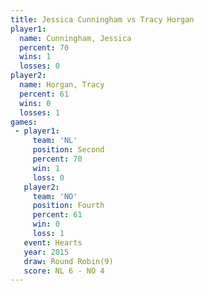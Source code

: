 ```yaml
---
title: Jessica Cunningham vs Tracy Horgan
player1:                   
  name: Cunningham, Jessica
  percent: 70              
  wins: 1                  
  losses: 0                
player2:                   
  name: Horgan, Tracy      
  percent: 61              
  wins: 0                  
  losses: 1                
games:
 - player1:          
     team: 'NL'      
     position: Second
     percent: 70     
     win: 1          
     loss: 0         
   player2:          
     team: 'NO'      
     position: Fourth
     percent: 61     
     win: 0          
     loss: 1         
   event: Hearts       
   year: 2015          
   draw: Round Robin(9)
   score: NL 6 - NO 4  
---
```

